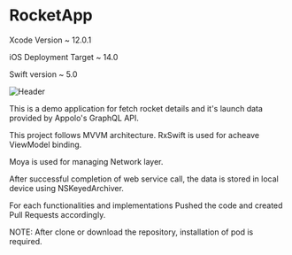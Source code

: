 # RocketApp

Xcode Version ~ 12.0.1

iOS Deployment Target ~ 14.0

Swift version ~ 5.0

![Header](https://i.postimg.cc/ZKM8HjKP/Clipart-Rocket-1280x908-copy.png) 

This is a demo application for fetch rocket details and it's launch data provided by Appolo's GraphQL API.

This project follows MVVM architecture. RxSwift is used for acheave ViewModel binding.

Moya is used for managing Network layer. 

After successful completion of web service call, the data is stored in local device using NSKeyedArchiver.

For each functionalities and implementations  Pushed the code and created Pull Requests accordingly. 

NOTE: After clone or download the repository, installation of pod is required.
